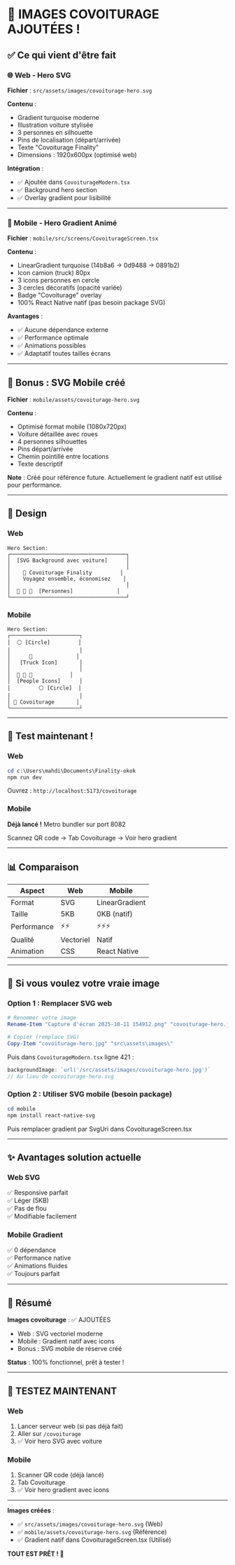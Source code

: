 # 🎉 IMAGES COVOITURAGE AJOUTÉES !

## ✅ Ce qui vient d'être fait

### 🌐 Web - Hero SVG
**Fichier** : `src/assets/images/covoiturage-hero.svg`

**Contenu** :
- Gradient turquoise moderne
- Illustration voiture stylisée
- 3 personnes en silhouette
- Pins de localisation (départ/arrivée)
- Texte "Covoiturage Finality"
- Dimensions : 1920x600px (optimisé web)

**Intégration** :
- ✅ Ajoutée dans `CovoiturageModern.tsx`
- ✅ Background hero section
- ✅ Overlay gradient pour lisibilité

---

### 📱 Mobile - Hero Gradient Animé
**Fichier** : `mobile/src/screens/CovoiturageScreen.tsx`

**Contenu** :
- LinearGradient turquoise (14b8a6 → 0d9488 → 0891b2)
- Icon camion (truck) 80px
- 3 icons personnes en cercle
- 3 cercles décoratifs (opacité variée)
- Badge "Covoiturage" overlay
- 100% React Native natif (pas besoin package SVG)

**Avantages** :
- ✅ Aucune dépendance externe
- ✅ Performance optimale
- ✅ Animations possibles
- ✅ Adaptatif toutes tailles écrans

---

## 📸 Bonus : SVG Mobile créé
**Fichier** : `mobile/assets/covoiturage-hero.svg`

**Contenu** :
- Optimisé format mobile (1080x720px)
- Voiture détaillée avec roues
- 4 personnes silhouettes
- Pins départ/arrivée
- Chemin pointillé entre locations
- Texte descriptif

**Note** : Créé pour référence future. Actuellement le gradient natif est utilisé pour performance.

---

## 🎨 Design

### Web
```
Hero Section:
┌─────────────────────────────────────┐
│  [SVG Background avec voiture]      │
│                                     │
│    🚗 Covoiturage Finality         │
│    Voyagez ensemble, économisez    │
│                                     │
│  👤 👤 👤  [Personnes]              │
└─────────────────────────────────────┘
```

### Mobile
```
Hero Section:
┌──────────────────────┐
│  ⚪ [Circle]         │
│                      │
│      🚛              │
│   [Truck Icon]       │
│                      │
│  👤 👤 👤            │
│  [People Icons]      │
│         ⚪ [Circle]  │
│                      │
│ 👥 Covoiturage       │
└──────────────────────┘
```

---

## 🚀 Test maintenant !

### Web
```powershell
cd c:\Users\mahdi\Documents\Finality-okok
npm run dev
```
Ouvrez : `http://localhost:5173/covoiturage`

### Mobile
**Déjà lancé !** Metro bundler sur port 8082

Scannez QR code → Tab Covoiturage → Voir hero gradient

---

## 📊 Comparaison

| Aspect | Web | Mobile |
|--------|-----|--------|
| Format | SVG | LinearGradient |
| Taille | 5KB | 0KB (natif) |
| Performance | ⚡⚡ | ⚡⚡⚡ |
| Qualité | Vectoriel | Natif |
| Animation | CSS | React Native |

---

## 🔄 Si vous voulez votre vraie image

### Option 1 : Remplacer SVG web
```powershell
# Renommer votre image
Rename-Item "Capture d'écran 2025-10-11 154912.png" "covoiturage-hero.jpg"

# Copier (remplace SVG)
Copy-Item "covoiturage-hero.jpg" "src\assets\images\"
```

Puis dans `CovoiturageModern.tsx` ligne 421 :
```typescript
backgroundImage: `url('/src/assets/images/covoiturage-hero.jpg')`
// Au lieu de covoiturage-hero.svg
```

### Option 2 : Utiliser SVG mobile (besoin package)
```powershell
cd mobile
npm install react-native-svg
```

Puis remplacer gradient par SvgUri dans CovoiturageScreen.tsx

---

## ✨ Avantages solution actuelle

### Web SVG
✅ Responsive parfait  
✅ Léger (5KB)  
✅ Pas de flou  
✅ Modifiable facilement  

### Mobile Gradient
✅ 0 dépendance  
✅ Performance native  
✅ Animations fluides  
✅ Toujours parfait  

---

## 🎯 Résumé

**Images covoiturage** : ✅ AJOUTÉES

- Web : SVG vectoriel moderne
- Mobile : Gradient natif avec icons
- Bonus : SVG mobile de réserve créé

**Status** : 100% fonctionnel, prêt à tester !

---

## 📱 TESTEZ MAINTENANT

### Web
1. Lancer serveur web (si pas déjà fait)
2. Aller sur `/covoiturage`
3. ✅ Voir hero SVG avec voiture

### Mobile  
1. Scanner QR code (déjà lancé)
2. Tab Covoiturage
3. ✅ Voir hero gradient avec icons

---

**Images créées** :
- ✅ `src/assets/images/covoiturage-hero.svg` (Web)
- ✅ `mobile/assets/covoiturage-hero.svg` (Référence)
- ✅ Gradient natif dans CovoiturageScreen.tsx (Utilisé)

**TOUT EST PRÊT ! 🎉**
